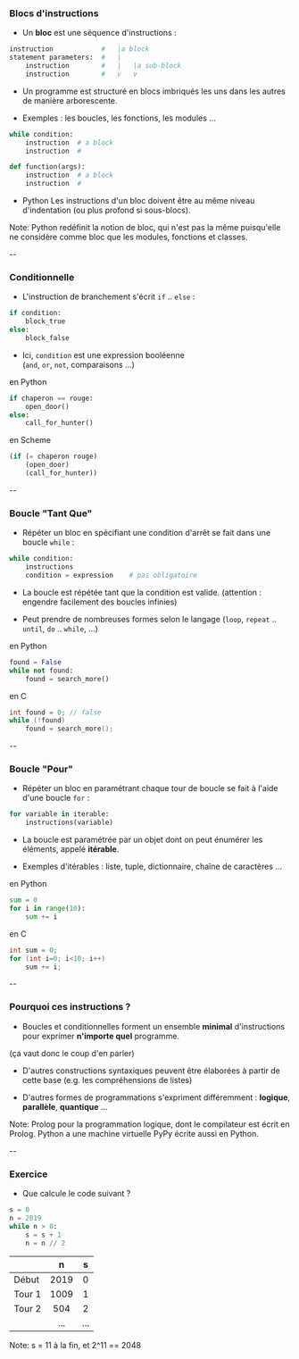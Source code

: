 ### Blocs d'instructions

- Un **bloc** est une séquence d'instructions :

```python
instruction            #   |a block
statement parameters:  #   |
    instruction        #   |   |a sub-block
    instruction        #   v   v
```

- Un programme est structuré en blocs imbriqués les uns dans les
  autres de manière arborescente.

- Exemples : les boucles, les fonctions, les modules ...

<div class="half">

```python
while condition:
    instruction  # a block
    instruction  #
```

</div>

<div class="half">

```python
def function(args):
    instruction  # a block
    instruction  #
```

</div>

- <span class="label">Python</span> Les instructions d'un bloc doivent
  être au même niveau d'indentation (ou plus profond si sous-blocs).

Note: Python redéfinit la notion de bloc, qui n'est pas la même
puisqu'elle ne considère comme bloc que les modules, fonctions et
classes.

--

### Conditionnelle

- L'instruction de branchement s'écrit `if` .. `else`&nbsp;:

```python
if condition:
    block_true
else:
    block_false
```

- Ici, `condition` est une expression booléenne \
(`and`, `or`, `not`, comparaisons ...)

<div class='half'>

en Python  <!-- .element: class="title" -->
```python
if chaperon == rouge:
    open_door()
else:
    call_for_hunter()
```

</div>
<div class='half'>

en Scheme  <!-- .element: class="title" -->
```scheme
(if (= chaperon rouge)
    (open_door)
    (call_for_hunter))
```

</div>

--

### Boucle "Tant Que"

- Répéter un bloc en spécifiant une condition d'arrêt se fait dans une
  boucle `while`&nbsp;:

```python
while condition:
    instructions
    condition = expression    # pas obligatoire
```

- La boucle est répétée tant que la condition est valide.
(attention : engendre facilement des boucles infinies)

- Peut prendre de nombreuses formes selon le langage (`loop`, `repeat`
  .. `until`, `do` .. `while`, ...)

<div class='half'>

en Python  <!-- .element: class="title" -->
```python
found = False
while not found:
    found = search_more()
```

</div>
<div class='half'>

en C  <!-- .element: class="title" -->
```c
int found = 0; // false
while (!found)
    found = search_more();
```

</div>


--

### Boucle "Pour"

- Répéter un bloc en paramétrant chaque tour de boucle se fait à
  l'aide d'une boucle `for`&nbsp;:

```python
for variable in iterable:
    instructions(variable)
```

- La boucle est paramétrée par un objet dont on peut énumérer les
  éléments, appelé **itérable**.

- Exemples d'itérables : liste, tuple, dictionnaire, chaîne de
  caractères ...

<div class='half'>

en Python  <!-- .element: class="title" -->
```python
sum = 0
for i in range(10):
    sum += i
```

</div>
<div class='half'>

en C  <!-- .element: class="title" -->
```c
int sum = 0;
for (int i=0; i<10; i++)
    sum += i;
```

</div>

--

### Pourquoi ces instructions ?

- Boucles et conditionnelles forment un ensemble **minimal**
  d'instructions pour exprimer **n'importe quel** programme.

(ça vaut donc le coup d'en parler)

- D'autres constructions syntaxiques peuvent être élaborées à partir
  de cette base (e.g. les compréhensions de listes)

- D'autres formes de programmations s'expriment différemment :
  **logique**, **parallèle**, **quantique** ...

Note:
Prolog pour la programmation logique, dont le compilateur est écrit en Prolog.
Python a une machine virtuelle PyPy écrite aussi en Python.


--

### Exercice

- Que calcule le code suivant ?

```python
s = 0
n = 2019
while n > 0:
    s = s + 1
    n = n // 2
```

|        | n      | s |
|--------| :----: |:-:|
| Début  | 2019  | 0 |
| Tour 1 | 1009  | 1 |
| Tour 2 | 504   | 2 |
|        | ...   | ... |

Note: s = 11 à la fin, et 2^11 == 2048
